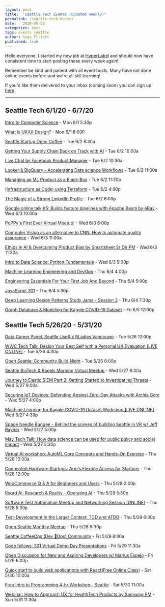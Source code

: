 ```yaml
---
layout: post
title:  "Seattle Tech Events (updated weekly)"
permalink: /seattle-tech-events
date:   2020-05-26
categories: post
tags: events seattle
author: Sage Elliott
published: true
---
```


Hello everyone, I started my new job at [HyperLabel](https://hyperlabel.com/)
and should now have consistent time to start posting these every week again!

Remember be kind and patient with all event hosts. Many have not done online events before and we're all still learning!

If you'd like them delivered to your inbox (coming soon) you can sign up [here](https://mailchi.mp/32d244a64668/techseattle).

------- 

## Seattle Tech 6/1/20 - 6/7/20

[Intro to Computer Science](https://www.meetup.com/learn-to-code-san-francisco/events/270342327/) - Mon 6/1 5:30p

[What is UX/UI Design?](https://www.meetup.com/Learn-to-Code-Thinkful-Seattle/events/270872839/) - Mon 6/1 6:00P

[Seattle Startup Open Coffee](https://www.meetup.com/Seattle-Startups-Open-Coffee/events/rbmpqrybcjbdb/) - Tue 6/2 8:30a

[Getting Your Supply Chain Back on Track with AI](https://www.meetup.com/Seattle-Artificial-Intelligence-Deep-Learning/events/270796244/) - Tue 6/2 10:00a

[Live Chat by Facebook Product Manager](https://www.meetup.com/product-management-seattle/events/269691406/) - Tue 6/2 10:30a

[Looker & BigQuery - Accelerating Data science Workflows](https://www.meetup.com/data-science-ODSC-Seattle/events/270723728/) - Tue 6/2 11:00a

[Managing an ML Product as a Black-Box](https://www.meetup.com/product-management-seattle/events/270501818/) - Tue 6/2 11:30a

[(Infrastructure as Code) using Terraform](https://www.meetup.com/A-I-Big-Data-Gurus-Seattle/events/wqqhsrybcjbdb/) - Tue 6/2 4:00p

[The Magic of a Strong LinkedIn Profile](https://www.meetup.com/Seattle-University-Web-Developers-Meetup/events/270202984/) - Tue 6/2 6:00p

[Google online talk #5: Builds feature pipelines with Apache Beam by eBay](https://www.meetup.com/aittg-seattle/events/270935848/) - Wed 6/3 10:00a

[PuPPy's First Ever Virtual Meetup!](https://www.meetup.com/PSPPython/events/jvwckrybcjbnb/) - Wed 6/3 6:00p

[Computer Vision as an alternative to CNN: How to automate quality assurance](https://www.meetup.com/data-science-ODSC-Seattle/events/270627632/) - Wed 6/3 11:00a

[Ethics in AI & Overcoming Product Bias by Smartsheet Sr Dir PM](https://www.meetup.com/product-management-seattle/events/268951446/) - Wed 6/3 11:30a

[Intro to Data Science: Python Fundamentals](https://www.meetup.com/Learn-to-Code-Thinkful-Seattle/events/270872856/) - Wed 6/3 5:00p

[Machine Learning Engineering and DevOps](https://www.meetup.com/A-I-Big-Data-Gurus-Seattle/events/vxqhsrybcjbgb/) - Thu 6/4 4:00p

[Engineering Essentials For Your First Job And Beyond](https://www.meetup.com/Learn-to-Code-Thinkful-Seattle/events/270872870/) - Thu 6/4 5:00p

[JavaScript 301](https://www.meetup.com/learn-to-code-san-francisco/events/270342041/) - Thu 6/4 5:30p

[Deep Learning Design Patterns Study Jams - Session 3](https://www.meetup.com/gdg-seattle/events/270036718/) - Thu 6/4 7:30p

[Graph Database & Modeling for Kaggle COVID-19 Dataset](https://www.eventbrite.com/e/graph-database-modeling-for-kaggle-covid-19-dataset-live-online-tickets-106777612714) - Fri 6/5 12:00p



## Seattle Tech 5/26/20 - 5/31/20

[Data Career Panel. Seattle UseR x RLadies Vancouver](https://www.meetup.com/Seattle-useR/events/270749691/) - Tue 5/26 12:00p

[WWC Tech Talk: Design Your Best Self with a Personal UX Evaluation [LIVE ONLINE]](https://design-your-best-self-with-a-personal-ux-eval.eventbrite.com/) - Tue 5/26 4:30p

[Open Seattle: Community Build Night](https://www.meetup.com/openseattle/events/cqwhrrybchbjc/) - Tue 5/26 6:00p

[Seattle BioTech & Bagels Morning Virtual Meetup](https://www.meetup.com/Seattle-BioTech-Bagels-Morning-Meetup/events/lrnxnrybchbkc/) - Wed 5/27 8:00a

[Journey to Elastic SIEM Part 2: Getting Started to Investigating Threats](https://www.meetup.com/Seattle-Elasticsearch-Meetup/events/270883160/) - Wed 5/27 9:00a

[Securing IoT Devices: Defending Against Zero-Day Attacks with Archis Gore](https://www.meetup.com/IoT-Hub/events/270678066/) - Wed 5/27 4:00p

[Machine Learning for Kaggle COVID-19 Dataset Workshop [LIVE ONLINE]](https://www.eventbrite.com/e/machine-learning-for-kaggle-covid-19-dataset-workshop-live-online-tickets-104687559308) - Wed 5/27 4:30p

[Space Needle Bungee - Behind the scenes of building Seattle in VR w/ Jeff Rayner](https://www.meetup.com/Seattle-VR-Panels-Presentations/events/270773691/) - Wed 5/27 5:00p

[May Tech Talk: How data science can be used for public policy and social impact](https://www.meetup.com/Seattle-WiDS-Meetup/events/270672500/) - Wed 5/27 5:30p

[Virtual AI workshop: AutoML Core Concepts and Hands-On Exercise](https://www.meetup.com/aittg-seattle/events/270748467/) - Thu 5/28 10:00a

[Connected Hardware Startups: Arm's Flexible Access for Startups](https://www.meetup.com/IoT-Hub/events/270748734/) - Thu 5/28 12:00p

[WooCommerce Q & A for Beginners and Users](https://www.meetup.com/SeattleWordPressMeetup/events/270670460/) - Thu 5/28 2:00p

[Rsqrd AI: Research & Reality - Operating AI](https://www.eventbrite.com/e/rsqrd-ai-research-reality-operating-ai-may-28th-tickets-106203178566) - Thu 5/28 5:30p

[Software Test Automation Meetup and Networking Session (ONLINE)](https://www.meetup.com/qadev-Seattle/events/270664699/) - Thu 5/28 5:30p

[Test-Development in the Larger Context: TDD and ATDD](https://www.meetup.com/seattle-software-craftsmanship/events/nhjtqqybchblc/) - Thu 5/28 6:30p

[Open Seattle Monthly Meetup](https://www.meetup.com/openseattle/events/bfjcrrybchblc/) - Thu 5/28 6:30p

[Seattle CoffeeOps (Dev 💙Ops) Community](https://www.meetup.com/Seattle-CoffeeOps/events/nfnhsrybchbmc/) - Fri 5/29 8:00a

[Code fellows: 301 Virtual Demo Day Presentations](https://www.meetup.com/codefellows/events/270305448/) - Fri 5/29 11:30a

[Open Discussion for New and Aspiring Developers w/ Marius Espejo](https://www.meetup.com/free-code-camp-sea/events/270836690/) - Fri 5/29 6:00p

[Quick start to build web applications with React(Free Online Class)](https://www.meetup.com/qadev-Seattle/events/270760295/) - Sat 5/30 10:00a

[Free Intro to Programming 4-hr Workshop - Seattle](https://www.meetup.com/Seattle-Intro-to-Programming-Meetup/events/270486228/) - Sat 5/30 11:00a

[Webinar: How to Approach UX for HealthTech Products by Samsung PM](https://www.eventbrite.com/e/webinar-how-to-approach-ux-for-healthtech-products-by-samsung-pm-tickets-102889924534?aff=Meetup) - Sun 5/31 11:30a

